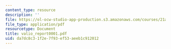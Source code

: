 ```yaml
---
content_type: resource
description: ''
file: https://ol-ocw-studio-app-production.s3.amazonaws.com/courses/21a-441-the-conquest-of-america-spring-2004/da7dc8c31f2e7f93ef53aeeb1c912012_valio_report0001.pdf
file_type: application/pdf
resourcetype: Document
title: valio_report0001.pdf
uid: da7dc8c3-1f2e-7f93-ef53-aeeb1c912012
---
```

